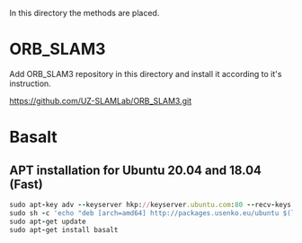 In this directory the methods are placed.

# ORB_SLAM3
Add ORB_SLAM3 repository in this directory and install it according to it's instruction. 

https://github.com/UZ-SLAMLab/ORB_SLAM3.git

# Basalt
## APT installation for Ubuntu 20.04 and 18.04 (Fast)
```ruby
sudo apt-key adv --keyserver hkp://keyserver.ubuntu.com:80 --recv-keys 0AD9A3000D97B6C9
sudo sh -c 'echo "deb [arch=amd64] http://packages.usenko.eu/ubuntu $(lsb_release -sc) $(lsb_release -sc)/main" > /etc/apt/sources.list.d/basalt.list'
sudo apt-get update
sudo apt-get install basalt
````
